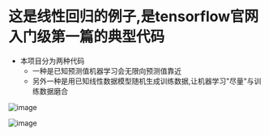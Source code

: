 # 这是线性回归的例子,是tensorflow官网入门级第一篇的典型代码
* 本项目分为两种代码
    * 一种是已知预测值机器学习会无限向预测值靠近
    * 另外一种是用已知线性数据模型随机生成训练数据,让机器学习"尽量"与训练数据磨合

![image](https://github.com/ButBueatiful/dotvim/raw/master/screenshots/vim-screenshot.jpg)

![image](https://github.com/ButBueatiful/dotvim/raw/master/screenshots/vim-screenshot.jpg)